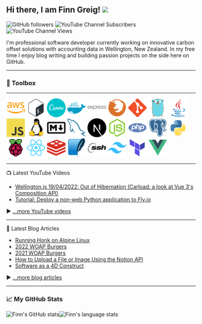 ## Hi there, I am Finn Greig! <img src="https://raw.githubusercontent.com/MartinHeinz/MartinHeinz/master/wave.gif" width="30px">

![GitHub followers](https://img.shields.io/github/followers/finngreig?label=People%20following%20me%20on%20GitHub&style=social)
![YouTube Channel Subscribers](https://img.shields.io/youtube/channel/subscribers/UC5gpNKrlldjUjjTOfdLLn8w?label=People%20subscribed%20to%20my%20channel&style=social)
![YouTube Channel Views](https://img.shields.io/youtube/channel/views/UC5gpNKrlldjUjjTOfdLLn8w?label=Total%20views%20on%20my%20channel&style=social)

I'm professional software developer currently working on innovative carbon offset solutions with accounting data in Wellington, New Zealand. In my free time I enjoy blog writing and building passion projects on the side here on GitHub.

---

### 🧰 Toolbox

---

<img src="https://raw.githubusercontent.com/devicons/devicon/master/icons/amazonwebservices/amazonwebservices-plain-wordmark.svg" alt="Amazon Web Services" width=50 height=50/> <img src="https://raw.githubusercontent.com/devicons/devicon/master/icons/bash/bash-original.svg" alt="Bash" width=50 height=50/> <img src="https://github.com/devicons/devicon/raw/master/icons/canva/canva-original.svg" alt="Canva" width=50 height=50/> <img src="https://github.com/devicons/devicon/raw/master/icons/docker/docker-plain.svg" alt="Docker" width=50 height=50/> <img src="https://github.com/devicons/devicon/raw/master/icons/express/express-original-wordmark.svg" alt="Express" width=50 height=50/> <img src="https://github.com/devicons/devicon/raw/master/icons/firefox/firefox-plain.svg" alt="Firefox" width=50 height=50/> <img src="https://github.com/devicons/devicon/raw/master/icons/git/git-plain.svg" alt="Git" width=50 height=50/> <img src="https://github.com/devicons/devicon/raw/master/icons/go/go-original.svg" alt="Go" width=50 height=50/> <img src="https://github.com/devicons/devicon/raw/master/icons/java/java-original.svg" alt="Java" width=50 height=50/> <img src="https://github.com/devicons/devicon/raw/master/icons/javascript/javascript-original.svg" alt="JavaScript" width=50 height=50/> <img src="https://github.com/devicons/devicon/raw/master/icons/linux/linux-original.svg" alt="Linux" width=50 height=50/> <img src="https://github.com/devicons/devicon/raw/master/icons/markdown/markdown-original.svg" alt="Markdown" width=50 height=50/> <img src="https://github.com/devicons/devicon/raw/master/icons/mysql/mysql-plain.svg" alt="MySQL" width=50 height=50/> <img src="https://github.com/devicons/devicon/raw/master/icons/nextjs/nextjs-original.svg" alt="Next.js" width=50 height=50/> <img src="https://github.com/devicons/devicon/raw/master/icons/nodejs/nodejs-plain.svg" alt="Node.js" width=50 height=50/> <img src="https://github.com/devicons/devicon/raw/master/icons/php/php-plain.svg" alt="PHP" width=50 height=50/> <img src="https://github.com/devicons/devicon/raw/master/icons/postgresql/postgresql-plain.svg" alt="PostgreSQL" width=50 height=50/> <img src="https://github.com/devicons/devicon/raw/master/icons/python/python-original.svg" alt="Python" width=50 height=50/> <img src="https://github.com/devicons/devicon/raw/master/icons/raspberrypi/raspberrypi-original.svg" alt="Raspberry Pi" width=50 height=50/> <img src="https://github.com/devicons/devicon/raw/master/icons/react/react-original.svg" alt="React" width=50 height=50/> <img src="https://github.com/devicons/devicon/raw/master/icons/redis/redis-plain.svg" alt="Redis" width=50 height=50/> <img src="https://github.com/devicons/devicon/raw/master/icons/sqlite/sqlite-original.svg" alt="SQLite" width=50 height=50/> <img src="https://github.com/devicons/devicon/raw/master/icons/ssh/ssh-original-wordmark.svg" alt="SSH" width=50 height=50/> <img src="https://github.com/devicons/devicon/raw/master/icons/tailwindcss/tailwindcss-plain.svg" alt="Tailwind CSS" width=50 height=50/> <img src="https://github.com/devicons/devicon/raw/master/icons/terraform/terraform-original.svg" alt="Terraform" width=50 height=50/> <img src="https://github.com/devicons/devicon/raw/master/icons/vuejs/vuejs-original.svg" alt="Vue.js" width=50 height=50/>

---

📺 Latest YouTube Videos

<!-- YOUTUBE-VIDEOS-LIST:START -->
- [Wellington.js 19/04/2022: Out of Hibernation &lpar;Carload: a look at Vue 3&#39;s Composition API&rpar;](https://www.youtube.com/watch?v=t50cmQOfwns)
- [Tutorial: Deploy a non-web Python application to Fly.io](https://www.youtube.com/watch?v=CedAzHw1k5I)
<!-- YOUTUBE-VIDEOS-LIST:END -->

▶ [...more YouTube videos](https://www.youtube.com/channel/UC5gpNKrlldjUjjTOfdLLn8w)

---

📘 Latest Blog Articles

<!-- BLOG-POST-LIST:START -->
- [Running Honk on Alpine Linux](https://blog.finngreig.com/2022/11/running-honk-on-alpine-linux.html)
- [2022 WOAP Burgers](https://blog.finngreig.com/2022/08/2022-woap-burgers.html)
- [2021 WOAP Burgers](https://blog.finngreig.com/2022/08/2021-woap-burgers.html)
- [How to Upload a File or Image Using the Notion API](https://blog.finngreig.com/2022/05/how-to-upload-file-or-image-using.html)
- [Software as a 4D Construct](https://blog.finngreig.com/2022/05/software-as-4d-construct.html)
<!-- BLOG-POST-LIST:END -->

▶ [...more blog articles](https://blog.finngreig.com)

---

### &#x1f4c8; My GitHub Stats

<div align="center">
  <div style="display: flex;">
    <img src="https://github-readme-stats.vercel.app/api?username=finngreig&theme=dark&show_icons=true" alt="Finn's GitHub stats" />
    <img src="https://github-readme-stats.vercel.app/api/top-langs/?username=finngreig&theme=dark&layout=compact" alt="Finn's language stats" />
  </div>
</div>
